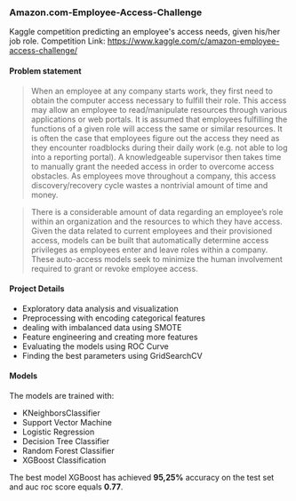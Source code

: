 ### Amazon.com-Employee-Access-Challenge

Kaggle competition predicting an employee's access needs, given his/her job role.
Competition Link: https://www.kaggle.com/c/amazon-employee-access-challenge/

#### Problem statement
> When an employee at any company starts work, they first need to obtain the computer access necessary to fulfill their role. This access may allow an employee to read/manipulate resources through various applications or web portals. It is assumed that employees fulfilling the functions of a given role will access the same or similar resources. It is often the case that employees figure out the access they need as they encounter roadblocks during their daily work (e.g. not able to log into a reporting portal). A knowledgeable supervisor then takes time to manually grant the needed access in order to overcome access obstacles. As employees move throughout a company, this access discovery/recovery cycle wastes a nontrivial amount of time and money.

>There is a considerable amount of data regarding an employee’s role within an organization and the resources to which they have access. Given the data related to current employees and their provisioned access, models can be built that automatically determine access privileges as employees enter and leave roles within a company. These auto-access models seek to minimize the human involvement required to grant or revoke employee access.

#### Project Details
- Exploratory data analysis and visualization
- Preprocessing with encoding categorical features
- dealing with imbalanced data using SMOTE
- Feature engineering and creating more features
- Evaluating the models using ROC Curve
- Finding the best parameters using GridSearchCV

#### Models
The models are trained with:
- KNeighborsClassifier
- Support Vector Machine
- Logistic Regression
- Decision Tree Classifier
- Random Forest Classifier
- XGBoost Classification

The best model XGBoost has achieved **95,25%** accuracy on the test set and auc roc score equals **0.77**.
